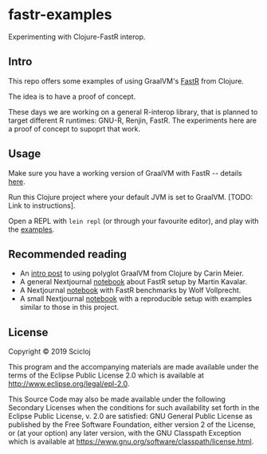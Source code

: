 # fastr-examples

Experimenting with Clojure-FastR interop.

## Intro

This repo offers some examples of using GraalVM's [FastR](https://github.com/oracle/fastr) from Clojure.

The idea is to have a proof of concept.

These days we are working on a general R-interop library, that is planned to target different R runtimes: GNU-R, Renjin, FastR. The experiments here are a proof of concept to supoprt that work.

## Usage

Make sure you have a working version of GraalVM with FastR -- details [here](https://github.com/oracle/fastr#getting-started).

Run this Clojure project where your default JVM is set to GraalVM. [TODO: Link to instructions].

Open a REPL with `lein repl` (or through your favourite editor), and play with the [examples](./examples).

## Recommended reading

* An [intro post](https://gigasquidsoftware.com/blog/2017/10/22/embedded-interop-between-clojure-r-and-python-with-graalvm/) to using polyglot GraalVM from Clojure by Carin Meier.
* A general Nextjournal [notebook](https://nextjournal.com/mk/graal-vm) about FastR setup by Martin Kavalar.
* A Nextjournal [notebook](https://nextjournal.com/wolfv/how-fast-is-r-with-fastr-pythran) with FastR benchmarks by Wolf Vollprecht.
* A small Nextjournal [notebook](https://nextjournal.com/daslu/clojure-fastr-interop) with a reproducible setup with examples similar to those in this project.

## License

Copyright © 2019 Scicloj

This program and the accompanying materials are made available under the
terms of the Eclipse Public License 2.0 which is available at
http://www.eclipse.org/legal/epl-2.0.

This Source Code may also be made available under the following Secondary
Licenses when the conditions for such availability set forth in the Eclipse
Public License, v. 2.0 are satisfied: GNU General Public License as published by
the Free Software Foundation, either version 2 of the License, or (at your
option) any later version, with the GNU Classpath Exception which is available
at https://www.gnu.org/software/classpath/license.html.
